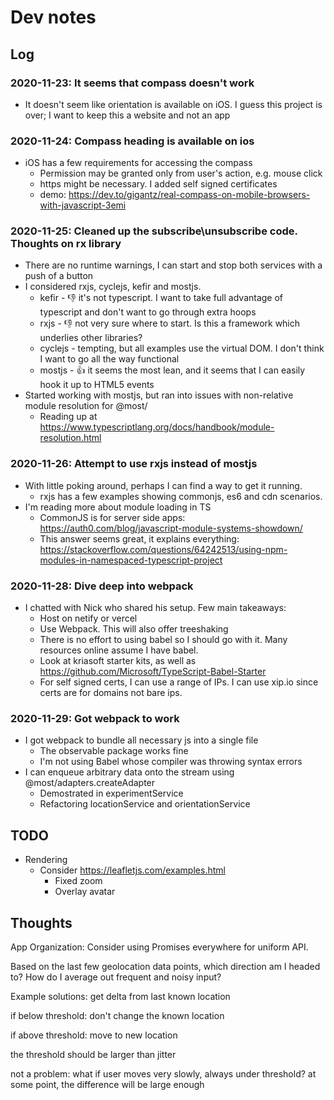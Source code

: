 # Dev notes

## Log

### 2020-11-23: It seems that compass doesn't work
* It doesn't seem like orientation is available on iOS. I guess this project is over; I want to keep this a website and not an app

### 2020-11-24: Compass heading is available on ios
* iOS has a few requirements for accessing the compass
  * Permission may be granted only from user's action, e.g. mouse click
  * https might be necessary. I added self signed certificates
  * demo: https://dev.to/gigantz/real-compass-on-mobile-browsers-with-javascript-3emi

### 2020-11-25: Cleaned up the subscribe\unsubscribe code. Thoughts on rx library
* There are no runtime warnings, I can start and stop both services with a push of a button
* I considered rxjs, cyclejs, kefir and mostjs.
  * kefir - 👎 it's not typescript. I want to take full advantage of typescript and don't want to go through extra hoops
  * rxjs - 👎 not very sure where to start. Is this a framework which underlies other libraries?
  * cyclejs - tempting, but all examples use the virtual DOM. I don't think I want to go all the way functional
  * mostjs - 👍 it seems the most lean, and it seems that I can easily hook it up to HTML5 events
* Started working with mostjs, but ran into issues with non-relative module resolution for @most/
  * Reading up at https://www.typescriptlang.org/docs/handbook/module-resolution.html

### 2020-11-26: Attempt to use rxjs instead of mostjs
* With little poking around, perhaps I can find a way to get it running.
  * rxjs has a few examples showing commonjs, es6 and cdn scenarios.
* I'm reading more about module loading in TS
  * CommonJS is for server side apps: https://auth0.com/blog/javascript-module-systems-showdown/
  * This answer seems great, it explains everything: https://stackoverflow.com/questions/64242513/using-npm-modules-in-namespaced-typescript-project

### 2020-11-28: Dive deep into webpack
* I chatted with Nick who shared his setup. Few main takeaways:
  * Host on netify or vercel
  * Use Webpack. This will also offer treeshaking
  * There is no effort to using babel so I should go with it. Many resources online assume I have babel.
  * Look at kriasoft starter kits, as well as https://github.com/Microsoft/TypeScript-Babel-Starter
  * For self signed certs, I can use a range of IPs. I can use xip.io since certs are for domains not bare ips.

### 2020-11-29: Got webpack to work
* I got webpack to bundle all necessary js into a single file
  * The observable package works fine
  * I'm not using Babel whose compiler was throwing syntax errors 
* I can enqueue arbitrary data onto the stream using @most/adapters.createAdapter
  * Demostrated in experimentService
  * Refactoring locationService and orientationService

## TODO

* Rendering
  * Consider https://leafletjs.com/examples.html
    * Fixed zoom
    * Overlay avatar

## Thoughts

App Organization: Consider using Promises everywhere for uniform API.

Based on the last few geolocation data points, which direction am I headed to?
How do I average out frequent and noisy input?

Example solutions:
get delta from last known location

if below threshold:
  don't change the known location

if above threshold:
  move to new location

the threshold should be larger than jitter

not a problem:
  what if user moves very slowly, always under threshold?
  at some point, the difference will be large enough
